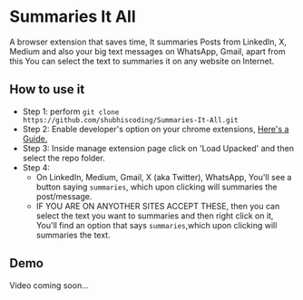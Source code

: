 # Summaries It All
A browser extension that saves time, It summaries Posts from LinkedIn, X, Medium and also your big text messages on WhatsApp, Gmail, apart from this You can select the text to summaries it on any website on Internet.

## How to use it

- Step 1: perform ```git clone https://github.com/shubhiscoding/Summaries-It-All.git```
- Step 2: Enable developer's option on your chrome extensions, [Here's a Guide.](https://support.google.com/chrome/a/answer/2714278?hl=en#:~:text=Go%20to%20chrome%3A%2F%2Fextensions,right%2C%20turn%20on%20Developer%20mode.)
- Step 3: Inside manage extension page click on 'Load Upacked' and then select the repo folder.
- Step 4: 
    - On LinkedIn, Medium, Gmail, X (aka Twitter), WhatsApp, You'll see a button saying ```summaries```, which upon clicking will summaries the post/message.
    - IF YOU ARE ON ANYOTHER SITES ACCEPT THESE, then you can select the text you want to summaries and then right click on it, You'll find an option that says ```summaries```,which upon clicking will summaries the text.

## Demo
Video coming soon...